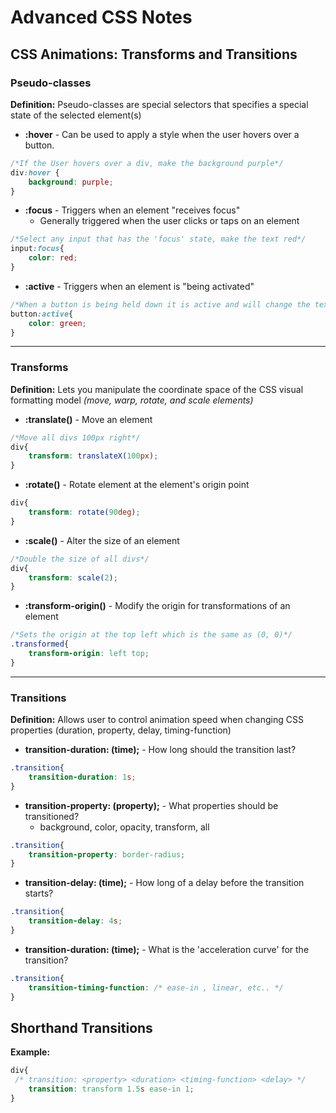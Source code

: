 # **Advanced CSS Notes**

## CSS Animations: Transforms and Transitions

### **Pseudo-classes**

**Definition:** Pseudo-classes are special selectors that specifies a special state of the selected element(s)

* **:hover** - Can be used to apply a style when the user hovers over a button.

```css
/*If the User hovers over a div, make the background purple*/
div:hover {
    background: purple;
}
```

* **:focus** - Triggers when an element "receives focus"
  * Generally triggered when the user clicks or taps on an element

```css
/*Select any input that has the 'focus' state, make the text red*/
input:focus{
    color: red;
}
```

* **:active** - Triggers when an element is "being activated"

```css
/*When a button is being held down it is active and will change the text color to green*/
button:active{
    color: green;
}
```

---

### **Transforms**

**Definition:** Lets you manipulate the coordinate space of the CSS visual formatting model *(move, warp, rotate, and scale elements)*

* **:translate()** - Move an element

```css
/*Move all divs 100px right*/
div{
    transform: translateX(100px);
}
```

* **:rotate()** - Rotate element at the element's origin point

```css
div{
    transform: rotate(90deg);
}
```

* **:scale()** - Alter the size of an element

```css
/*Double the size of all divs*/
div{
    transform: scale(2);
}
```

* **:transform-origin()** - Modify the origin for transformations of an element

```css
/*Sets the origin at the top left which is the same as (0, 0)*/
.transformed{
    transform-origin: left top;
}
```

---

### **Transitions**

**Definition:** Allows user to control animation speed when changing CSS properties (duration, property, delay, timing-function)

* **transition-duration: (time);** - How long should the transition last?

```css
.transition{
    transition-duration: 1s;
}
```

* **transition-property: (property);** - What properties should be transitioned?
  * background, color, opacity, transform, all

```css
.transition{
    transition-property: border-radius;
}
```

* **transition-delay: (time);** - How long of a delay before the transition starts?

```css
.transition{
    transition-delay: 4s;
}
```

* **transition-duration: (time);** - What is the 'acceleration curve' for the transition?

```css
.transition{
    transition-timing-function: /* ease-in , linear, etc.. */
}
```

## Shorthand Transitions
**Example:**
```css
div{
 /* transition: <property> <duration> <timing-function> <delay> */
    transition: transform 1.5s ease-in 1;
}
```